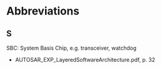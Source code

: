 # Abbreviations

## S

SBC: System Basis Chip, e.g. transceiver, watchdog
* AUTOSAR\_EXP\_LayeredSoftwareArchitecture.pdf, p. 32
